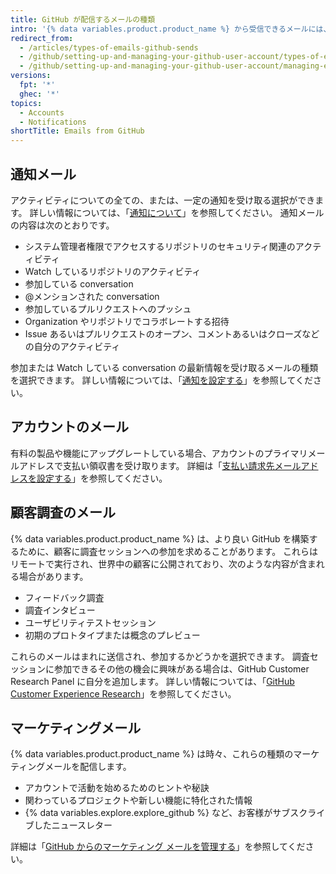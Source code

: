 ```yaml
---
title: GitHub が配信するメールの種類
intro: '{% data variables.product.product_name %} から受信できるメールには、通知、アカウント情報、顧客調査への招待、マーケティングコミュニケーションなど、いくつかの種類があります。'
redirect_from:
  - /articles/types-of-emails-github-sends
  - /github/setting-up-and-managing-your-github-user-account/types-of-emails-github-sends
  - /github/setting-up-and-managing-your-github-user-account/managing-email-preferences/types-of-emails-github-sends
versions:
  fpt: '*'
  ghec: '*'
topics:
  - Accounts
  - Notifications
shortTitle: Emails from GitHub
---
```


## 通知メール

アクティビティについての全ての、または、一定の通知を受け取る選択ができます。 詳しい情報については、「[通知について](/github/managing-subscriptions-and-notifications-on-github/about-notifications)」を参照してください。 通知メールの内容は次のとおりです。

- システム管理者権限でアクセスするリポジトリのセキュリティ関連のアクティビティ
- Watch しているリポジトリのアクティビティ
- 参加している conversation
- @メンションされた conversation
- 参加しているプルリクエストへのプッシュ
- Organization やリポジトリでコラボレートする招待
- Issue あるいはプルリクエストのオープン、コメントあるいはクローズなどの自分のアクティビティ

参加または Watch している conversation の最新情報を受け取るメールの種類を選択できます。 詳しい情報については、「[通知を設定する](/github/managing-subscriptions-and-notifications-on-github/configuring-notifications)」を参照してください。

## アカウントのメール

有料の製品や機能にアップグレートしている場合、アカウントのプライマリメールアドレスで支払い領収書を受け取ります。 詳細は「[支払い請求先メールアドレスを設定する](/articles/setting-your-billing-email)」を参照してください。

## 顧客調査のメール

{% data variables.product.product_name %} は、より良い GitHub を構築するために、顧客に調査セッションへの参加を求めることがあります。 これらはリモートで実行され、世界中の顧客に公開されており、次のような内容が含まれる場合があります。

- フィードバック調査
- 調査インタビュー
- ユーザビリティテストセッション
- 初期のプロトタイプまたは概念のプレビュー

これらのメールはまれに送信され、参加するかどうかを選択できます。 調査セッションに参加できるその他の機会に興味がある場合は、GitHub Customer Research Panel に自分を追加します。 詳しい情報については、「[GitHub Customer Experience Research](https://cxr.github.com)」を参照してください。

## マーケティングメール

{% data variables.product.product_name %} は時々、これらの種類のマーケティングメールを配信します。

- アカウントで活動を始めるためのヒントや秘訣
- 関わっているプロジェクトや新しい機能に特化された情報
- {% data variables.explore.explore_github %} など、お客様がサブスクライブしたニュースレター

詳細は「[GitHub からのマーケティング メールを管理する](/articles/managing-marketing-emails-from-github)」を参照してください。
